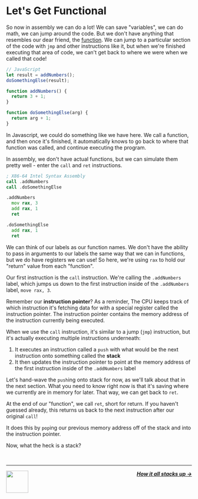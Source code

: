 # Let's Get Functional

So now in assembly we can do a lot! We can save "variables", we can do math, we can jump around the code. But we don't have anything that resembles our dear friend, the [function](https://developer.mozilla.org/en-US/docs/Web/JavaScript/Guide/Functions). We can jump to a particular section of the code with `jmp` and other instructions like it, but when we're finished executing that area of code, we can't get back to where we were when we called that code!

```js
// JavaScript
let result = addNumbers();
doSomethingElse(result);

function addNumbers() {
  return 3 + 1;
}

function doSomethingElse(arg) {
  return arg + 1;
}
```

In Javascript, we could do something like we have here. We call a function, and then once it's finished, it automatically knows to go back to where that function was called, and continue executing the program.

In assembly, we don't have actual functions, but we can simulate them pretty well - enter the `call` and `ret` instructions.

```asm
; X86-64 Intel Syntax Assembly
call .addNumbers
call .doSomethingElse

.addNumbers
  mov rax, 3
  add rax, 1
  ret

.doSomethingElse
  add rax, 1
  ret
```

We can think of our labels as our function names. We don't have the ability to pass in arguments to our labels the same way that we can in functions, but we do have registers we can use! So here, we're using `rax` to hold our "return" value from each "function".

Our first instruction is the `call` instruction. We're calling the `.addNumbers` label, which jumps us down to the first instruction inside of the `.addNumbers` label, `move rax, 3`.

Remember our **instruction pointer**? As a reminder, The CPU keeps track of which instruction it's fetching data for with a special register called the instruction pointer. The instruction pointer contains the memory address of the instruction currently being executed.

When we use the `call` instruction, it's similar to a jump (`jmp`) instruction, but it's actually executing multiple instructions underneath:

1. It executes an instruction called a `push` with what would be the next instruction onto something called the **stack**
1. It then updates the instruction pointer to point at the memory address of the first instruction inside of the `.addNumbers` label

Let's hand-wave the `push`ing onto stack for now, as we'll talk about that in the next section. What you need to know right now is that it's saving where we currently are in memory for later. That way, we can get back to `ret`.

At the end of our "function", we call `ret`, short for return. If you haven't guessed already, this returns us back to the next instruction after our original `call`!

It does this by `pop`ing our previous memory address off of the stack and into the instruction pointer.

Now, what the heck is a stack?

<br />

---

<a href="/guide/writing-code/instructions/loops.md">
  <picture>
    <source media="(prefers-color-scheme: dark)" srcset="https://cloud-5aq8uo1rv-hack-club-bot.vercel.app/0backd.png">
    <img align="left" width="60" src="https://cloud-5v3nvbscw-hack-club-bot.vercel.app/0backl.png" />
  </picture>
</a>

<p align="right">
  <em>
    <b>
      <a href="/guide/writing-code/instructions/stack.md">
         How it all stacks up →
      </a>
    </b>
  </em>
</p>
